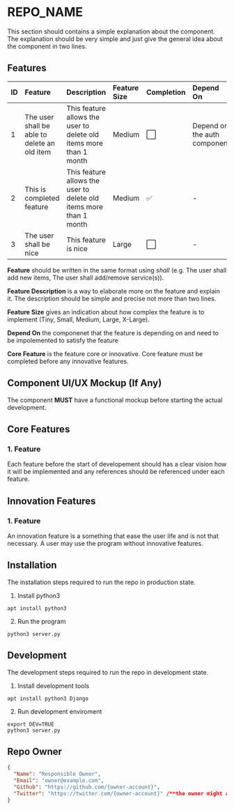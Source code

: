 # REPO_NAME
This section should contains a simple explanation about the component. The explanation should be very simple and just give the general idea about the component in two lines.

## Features
|ID  |Feature    |Description|Feature Size|Completion|Depend On|Core Feature
|:---|:---       |:---       |:---       |:---|:---|:---|
|1|The user shall be able to delete an old item| This feature allows the user to delete old items more than 1 month|Medium|:white_large_square:|Depend on the auth component|-|
|2|This is completed feature| This feature allows the user to delete old items more than 1 month|Medium|:white_check_mark:|-|-|
|3|The user shall be nice| This feature is nice|Large|:white_large_square:|-|:white_check_mark:|


**Feature** should be written in the same format using *shall* (e.g. The user shall add new items, The user shall add/remove service(s)).

**Feature Description** is a way to elaborate more on the feature and explain it. The description should be simple and precise not more than two lines.

**Feature Size** gives an indication about how complex the feature is to implement (Tiny, Small, Medium, Large, X-Large).

**Depend On** the componenet that the feature is depending on and need to be impolemented to satisfy the feature

**Core Feature** is the feature core or innovative. Core feature must be completed before any innovative features.

## Component UI/UX Mockup (If Any)
The component **MUST** have a functional mockup before starting the actual development.

## Core Features
### 1. Feature
Each feature before the start of developement should has a clear vision how it will be implemented and any references should be referenced under each feature. 

## Innovation Features
### 1. Feature
An innovation feature is a something that ease the user life and is not that necessary. A user may use the program without innovative features. 

## Installation
The installation steps required to run the repo in production state.
1. Install python3
```
apt install python3
```
2. Run the program 
```
python3 server.py
```

## Development
The development steps required to run the repo in development state.
1. Install development tools
```
apt install python3 Django
```
2. Run development enviroment
```
export DEV=TRUE
python3 server.py
```

## Repo Owner
```JSON
{
  "Name": "Responsible Owner",
  "Email": "owner@example.com",
  "Github": "https://github.com/{owner-account}",
  "Twitter": "https://twitter.com/{owner-account}" /**the owner might add or remove a contact**/
}
```
